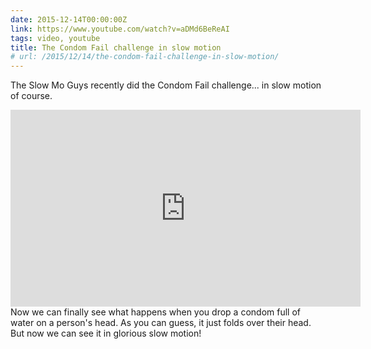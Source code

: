 ```yaml
---
date: 2015-12-14T00:00:00Z
link: https://www.youtube.com/watch?v=aDMd6BeReAI
tags: video, youtube
title: The Condom Fail challenge in slow motion
# url: /2015/12/14/the-condom-fail-challenge-in-slow-motion/
---
```


The Slow Mo Guys recently did the Condom Fail challenge... in slow motion of course. 
<div class="video">
<iframe width="560" height="315" src="https://www.youtube.com/embed/aDMd6BeReAI" frameborder="0" allowfullscreen></iframe>
</div>
Now we can finally see what happens when you drop a condom full of water on a person's head. As you can guess, it just folds over their head. But now we can see it in glorious slow motion!